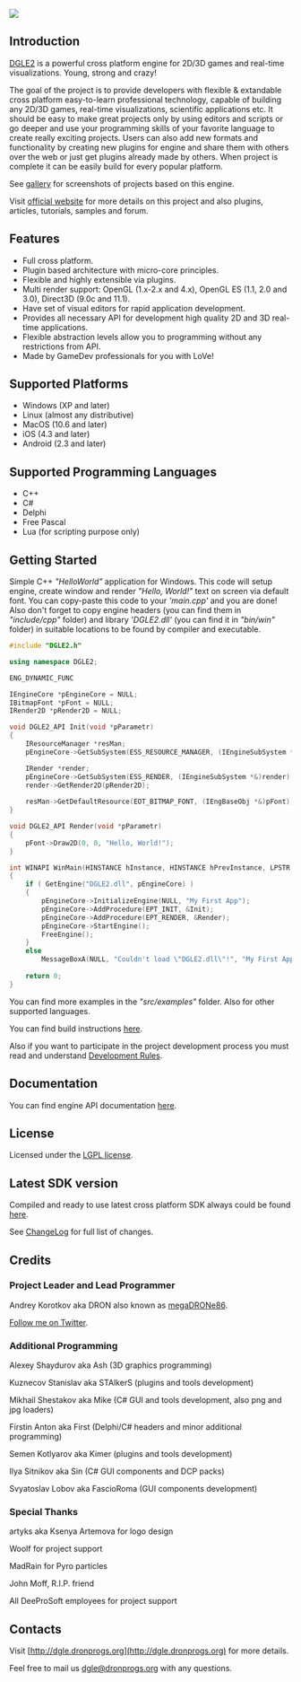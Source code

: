 <p align="left"><img src="https://github.com/megaDRONe86/DGLE2/blob/master/misc/dgle2_logo.png?raw=true"></p>

## Introduction

[DGLE2](http://dgle.dronprogs.org) is a powerful cross platform engine for 2D/3D games and real-time visualizations. Young, strong and crazy!

The goal of the project is to provide developers with flexible & extandable cross platform easy-to-learn professional technology, capable of building any 2D/3D
games, real-time visualizations, scientific applications etc. It should be easy to make great projects only by using editors and scripts or go deeper and use
your programming skills of your favorite language to create really exciting projects. Users can also add new formats and functionality by creating new plugins
for engine and share them with others over the web or just get plugins already made by others. When project is complete it can be easily build for every popular
platform.

See [gallery](http://dgle.dronprogs.org/dgle2_gallery) for screenshots of projects based on this engine.

Visit [official website](http://dgle.dronprogs.org) for more details on this project and also plugins, articles, tutorials, samples and forum.

## Features

* Full cross platform.
* Plugin based architecture with micro-core principles.
* Flexible and highly extensible via plugins.
* Multi render support: OpenGL (1.x-2.x and 4.x), OpenGL ES (1.1, 2.0 and 3.0), Direct3D (9.0c and 11.1).
* Have set of visual editors for rapid application development.
* Provides all necessary API for development high quality  2D and 3D real-time applications.
* Flexible abstraction levels allow you to programming without any restrictions from API.
* Made by GameDev professionals for you with LoVe!

## Supported Platforms

* Windows (XP and later)
* Linux (almost any distributive)
* MacOS (10.6 and later)
* iOS (4.3 and later)
* Android (2.3 and later)

## Supported Programming Languages

* C++
* C#
* Delphi
* Free Pascal
* Lua (for scripting purpose only)

## Getting Started

Simple C++ *"HelloWorld"* application for Windows.
This code will setup engine, create window and render *"Hello, World!"* text on screen via default font.
You can copy-paste this code to your *'main.cpp'* and you are done! Also don't forget to copy engine headers
(you can find them in *"include/cpp"* folder) and library *'DGLE2.dll'* (you can find it in *"bin/win"* folder)
in suitable locations to be found by compiler and executable.

```cpp
#include "DGLE2.h"

using namespace DGLE2;

ENG_DYNAMIC_FUNC

IEngineCore *pEngineCore = NULL;
IBitmapFont *pFont = NULL;
IRender2D *pRender2D = NULL;

void DGLE2_API Init(void *pParametr)
{
	IResourceManager *resMan;
	pEngineCore->GetSubSystem(ESS_RESOURCE_MANAGER, (IEngineSubSystem *&)resMan);

	IRender *render;
	pEngineCore->GetSubSystem(ESS_RENDER, (IEngineSubSystem *&)render);
	render->GetRender2D(pRender2D);
	
	resMan->GetDefaultResource(EOT_BITMAP_FONT, (IEngBaseObj *&)pFont);
}

void DGLE2_API Render(void *pParametr)
{
	pFont->Draw2D(0, 0, "Hello, World!");
}

int WINAPI WinMain(HINSTANCE hInstance, HINSTANCE hPrevInstance, LPSTR lpCmdLine, int nShowCmd)
{
	if ( GetEngine("DGLE2.dll", pEngineCore) )
	{
		pEngineCore->InitializeEngine(NULL, "My First App");
		pEngineCore->AddProcedure(EPT_INIT, &Init);
		pEngineCore->AddProcedure(EPT_RENDER, &Render);
		pEngineCore->StartEngine();
		FreeEngine();
	}
	else
		MessageBoxA(NULL, "Couldn't load \"DGLE2.dll\"!", "My First App", MB_OK | MB_ICONERROR | MB_SETFOREGROUND);
	
	return 0;
}
```

You can find more examples in the *"src/examples"* folder. Also for other supported languages.

You can find build instructions [here](DGLE2/blob/master/docs/HowToBuild.txt).

Also if you want to participate in the project development process you must read and understand [Development Rules](DGLE2/blob/master/docs/DevelopmentRules.txt).

## Documentation

You can find engine API documentation [here](http://dgle.dronprogs.org/api_help/index.html).

## License

Licensed under the [LGPL license](http://en.wikipedia.org/wiki/GNU_Lesser_General_Public_License).

## Latest SDK version

Compiled and ready to use latest cross platform SDK always could be found [here](https://github.com/megaDRONe86/DGLE2/downloads). 

See [ChangeLog](DGLE2/blob/master/ChangeLog.txt) for full list of changes.

## Credits

### Project Leader and Lead Programmer

Andrey Korotkov aka DRON also known as [megaDRONe86](https://github.com/megaDRONe86).

[Follow me on Twitter](http://twitter.com/megadrone86).

### Additional Programming

Alexey Shaydurov aka Ash (3D graphics programming)

Kuznecov Stanislav aka STAlkerS (plugins and tools development)

Mikhail Shestakov aka Mike (C# GUI and tools development, also png and jpg loaders)

Firstin Anton aka First (Delphi/C# headers and minor additional programming)

Semen Kotlyarov aka Kimer (plugins and tools development)

Ilya Sitnikov aka Sin (C# GUI components and DCP packs)

Svyatoslav Lobov aka FascioRoma (GUI components development)

### Special Thanks

artyks aka Ksenya Artemova for logo design

Woolf for project support

MadRain for Pyro particles

John Moff, R.I.P. friend

All DeeProSoft employees for project support

## Contacts

Visit [http://dgle.dronprogs.org](http://dgle.dronprogs.org) for more details.

Feel free to mail us [dgle@dronprogs.org](mailto:dgle@dronprogs.org) with any questions.